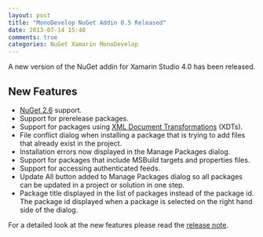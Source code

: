 ```yaml
---
layout: post
title: "MonoDevelop NuGet Addin 0.5 Released"
date: 2013-07-14 15:40
comments: true
categories: NuGet Xamarin MonoDevelop
---
```


A new version of the NuGet addin for Xamarin Studio 4.0 has been released.

## New Features

* [NuGet 2.6](http://docs.nuget.org/docs/release-notes/nuget-2.6) support.
* Support for prerelease packages.
* Support for packages using [XML Document Transformations](https://xdt.codeplex.com/) (XDTs).
* File conflict dialog when installing a package that is trying to add files that already exist in the project.
* Installation errors now displayed in the Manage Packages dialog.
* Support for packages that include MSBuild targets and properties files.
* Support for accessing authenticated feeds.
* Update All button added to Manage Packages dialog so all packages can be updated in a project or solution in one step.
* Package title displayed in the list of packages instead of the package id. The package id displayed when a package is selected on the right hand side of the dialog.

For a detailed look at the new features please read the [release note](/projects/MonoDevelopNuGetAddin/Releases/0.5/).
